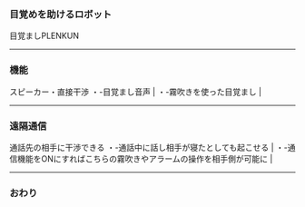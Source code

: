 ### 目覚めを助けるロボット
目覚ましPLENKUN



---


### 機能
スピーカー・直接干渉
・-目覚まし音声 | 
・-霧吹きを使った目覚まし | 

---


### 遠隔通信

通話先の相手に干渉できる
・-通話中に話し相手が寝たとしても起こせる | 
・-通信機能をONにすればこちらの霧吹きやアラームの操作を相手側が可能に | 

---


### おわり
